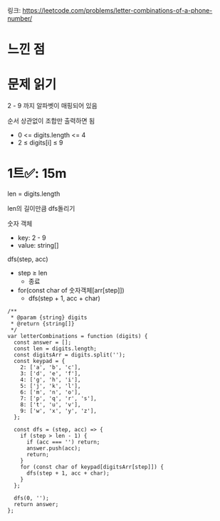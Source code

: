 링크: https://leetcode.com/problems/letter-combinations-of-a-phone-number/

# 느낀 점

# 문제 읽기

2 - 9 까지 알파벳이 매핑되어 있음

순서 상관없이 조합만 출력하면 됨

- 0 <= digits.length <= 4
- 2 ≤ digits[i] ≤ 9

# 1트✅: 15m

len = digits.length

len의 길이만큼 dfs돌리기

숫자 객체

- key: 2 - 9
- value: string[]

dfs(step, acc)

- step ≥ len
  - 종료
- for(const char of 숫자객체[arr[step]])
  - dfs(step + 1, acc + char)

```tsx
/**
 * @param {string} digits
 * @return {string[]}
 */
var letterCombinations = function (digits) {
  const answer = [];
  const len = digits.length;
  const digitsArr = digits.split('');
  const keypad = {
    2: ['a', 'b', 'c'],
    3: ['d', 'e', 'f'],
    4: ['g', 'h', 'i'],
    5: ['j', 'k', 'l'],
    6: ['m', 'n', 'o'],
    7: ['p', 'q', 'r', 's'],
    8: ['t', 'u', 'v'],
    9: ['w', 'x', 'y', 'z'],
  };

  const dfs = (step, acc) => {
    if (step > len - 1) {
      if (acc === '') return;
      answer.push(acc);
      return;
    }
    for (const char of keypad[digitsArr[step]]) {
      dfs(step + 1, acc + char);
    }
  };

  dfs(0, '');
  return answer;
};
```
